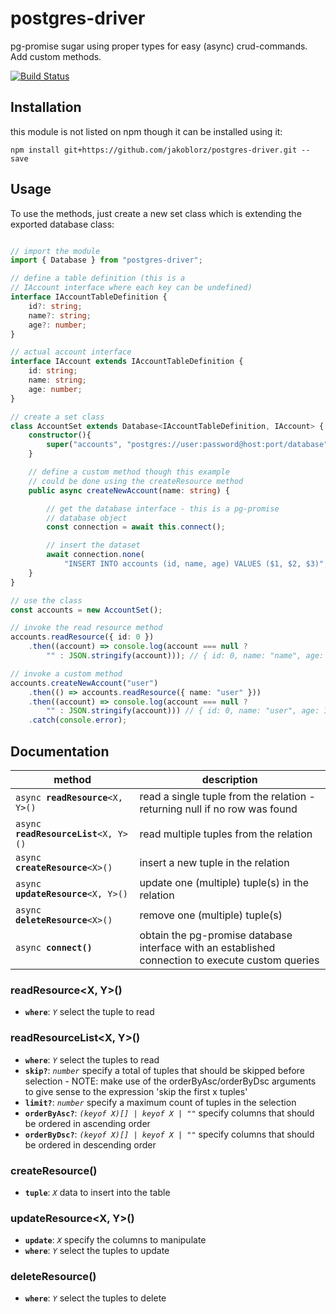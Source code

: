 # postgres-driver
pg-promise sugar using proper types for easy (async) crud-commands. Add custom methods.

[![Build Status](https://travis-ci.org/jakoblorz/postgres-driver.svg?branch=remove-custom-select)](https://travis-ci.org/jakoblorz/postgres-driver)

## Installation
this module is not listed on npm though it can be installed using it:
```shell
npm install git+https://github.com/jakoblorz/postgres-driver.git --save
```

## Usage
To use the methods, just create a new set class which is extending
the exported database class:
```typescript

// import the module
import { Database } from "postgres-driver";

// define a table definition (this is a
// IAccount interface where each key can be undefined)
interface IAccountTableDefinition {
    id?: string;
    name?: string;
    age?: number;
}

// actual account interface
interface IAccount extends IAccountTableDefinition {
    id: string;
    name: string;
    age: number;
}

// create a set class
class AccountSet extends Database<IAccountTableDefinition, IAccount> {
    constructor(){
        super("accounts", "postgres://user:password@host:port/database");
    }

    // define a custom method though this example
    // could be done using the createResource method
    public async createNewAccount(name: string) {

        // get the database interface - this is a pg-promise
        // database object
        const connection = await this.connect();

        // insert the dataset
        await connection.none(
            "INSERT INTO accounts (id, name, age) VALUES ($1, $2, $3)", [0, name, 18]);
    }
}

// use the class
const accounts = new AccountSet();

// invoke the read resource method
accounts.readResource({ id: 0 })
    .then((account) => console.log(account === null ? 
        "" : JSON.stringify(account))); // { id: 0, name: "name", age: 18 }

// invoke a custom method
accounts.createNewAccount("user")
    .then(() => accounts.readResource({ name: "user" }))
    .then((account) => console.log(account === null ?
        "" : JSON.stringify(account))) // { id: 0, name: "user", age: 18 }
    .catch(console.error);
```

## Documentation
| method | description |
| --- | --- |
| `async `**`readResource`**`<X, Y>()` | read a single tuple from the relation - returning null if no row was found |
| `async `**`readResourceList`**`<X, Y>()` | read multiple tuples from the relation |
| `async `**`createResource`**`<X>()`| insert a new tuple in the relation |
| `async `**`updateResource`**`<X, Y>()` | update one (multiple) tuple(s) in the relation |
| `async `**`deleteResource`**`<X>()`| remove one (multiple) tuple(s) |
| `async `**`connect()`** | obtain the pg-promise database interface with an established connection to execute custom queries |

### **readResource<X, Y>()**
- **`where`**: *`Y`* select the tuple to read

### **readResourceList<X, Y>()**
- **`where`**: *`Y`* select the tuples to read
- **`skip?`**: *`number`* specify a total of tuples that should be skipped before selection - NOTE: make use of the orderByAsc/orderByDsc arguments to give sense to the expression 'skip the first x tuples'
- **`limit?`**: *`number`* specify a maximum count of tuples in the selection
- **`orderByAsc?`**: *`(keyof X)[] | keyof X | ""`* specify columns that should be ordered in ascending order
- **`orderByDsc?`**: *`(keyof X)[] | keyof X | ""`* specify columns that should be ordered in descending order

### **createResource<X>()**
- **`tuple`**: *`X`* data to insert into the table

### **updateResource<X, Y>()**
- **`update`**: *`X`* specify the columns to manipulate
- **`where`**: *`Y`* select the tuples to update

### **deleteResource<X>()**
- **`where`**: *`Y`* select the tuples to delete